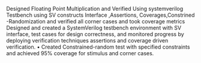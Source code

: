 Designed Floating Point Multiplication and Verified Using systemverilog Testbench using SV constructs Interface ,Assertions, Coverages,Constrined -Randomization and verified all corner cases and took coverage metrics
Designed and created a SystemVerilog testbench environment with SV interface, test cases for design correctness, and
 monitored progress by deploying verification techniques assertions and coverage driven verification.
• Created Constrained-random test with specified constraints and achieved 95% coverage for stimulus and corner cases.
